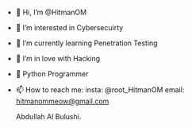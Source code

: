 - 👋 Hi, I’m @HitmanOM
- 👀 I’m interested in Cybersecuirty
- 🌱 I’m currently learning Penetration Testing
- 💞️ I’m in love with Hacking
- 🐍 Python Programmer
- 📫 How to reach me: 
  insta: @root_HitmanOM
  email: hitmanommeow@gmail.com

  Abdullah Al Bulushi.

